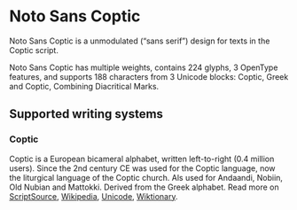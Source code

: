 
# Noto Sans Coptic

Noto Sans Coptic is a unmodulated (“sans serif”) design for texts in the Coptic script. 

Noto Sans Coptic has multiple weights, contains 224 glyphs, 3 OpenType features, and supports 188 characters from 3 Unicode blocks: Coptic, Greek and Coptic, Combining Diacritical Marks.


## Supported writing systems


### Coptic

Coptic is a European bicameral alphabet, written left-to-right (0.4 million users). Since the 2nd century CE was used for the Coptic language, now the liturgical language of the Coptic church. Als used for Andaandi, Nobiin, Old Nubian and Mattokki. Derived from the Greek alphabet. Read more on [ScriptSource](https://scriptsource.org/scr/Copt), [Wikipedia](https://en.wikipedia.org/wiki/ISO_15924:Copt), [Unicode](https://www.unicode.org/versions/Unicode13.0.0/ch07.pdf#G16256), [Wiktionary](https://en.wiktionary.org/wiki/Category:Coptic_script).

